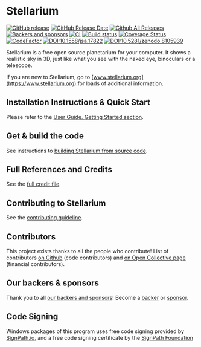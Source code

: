 # Stellarium
[![GitHub release](https://img.shields.io/github/release/Stellarium/stellarium.svg)](https://github.com/Stellarium/stellarium/releases/latest)
[![GitHub Release Date](https://img.shields.io/github/release-date/Stellarium/stellarium.svg)](https://github.com/Stellarium/stellarium/releases/latest)
[![Github All Releases](https://img.shields.io/github/downloads/Stellarium/stellarium/total.svg)](https://github.com/Stellarium/stellarium/releases)
[![Backers and sponsors](https://img.shields.io/opencollective/all/stellarium.svg?style=flat)](https://opencollective.com/stellarium)
[![CI](https://github.com/Stellarium/stellarium/actions/workflows/ci.yml/badge.svg)](https://github.com/Stellarium/stellarium/actions/workflows/ci.yml)
[![Build status](https://ci.appveyor.com/api/projects/status/sw8j9l8q95ejkalo?svg=true)](https://ci.appveyor.com/project/alex-w/stellarium)
[![Coverage Status](https://coveralls.io/repos/github/Stellarium/stellarium/badge.svg)](https://coveralls.io/github/Stellarium/stellarium)
[![CodeFactor](https://www.codefactor.io/repository/github/stellarium/stellarium/badge)](https://www.codefactor.io/repository/github/stellarium/stellarium)
[![DOI:10.1558/jsa.17822](http://img.shields.io/badge/DOI-10.1558/jsa.17822-blue.svg)](https://doi.org/10.1558/jsa.17822)
[![DOI:10.5281/zenodo.8105939](http://img.shields.io/badge/DOI-10.5281/zenodo.8105939-blue.svg)](https://doi.org/10.5281/zenodo.8105939)

Stellarium is a free open source planetarium for your computer. It shows a realistic sky
in 3D, just like what you see with the naked eye, binoculars or a telescope.

If you are new to Stellarium, go to [www.stellarium.org](https://www.stellarium.org) for loads of additional information.

## Installation Instructions & Quick Start

Please refer to the [User Guide, Getting Started section](https://github.com/Stellarium/stellarium/releases/download/v24.2/stellarium_user_guide-24.2-1.pdf).

## Get & build the code

See instructions to [building Stellarium from source code](BUILDING.md).

## Full References and Credits

See the [full credit file](CREDITS.md).

## Contributing to Stellarium

See the [contributing guideline](CONTRIBUTING.md).

## Contributors

This project exists thanks to all the people who contribute! List of contributors [on Github](https://github.com/Stellarium/stellarium/graphs/contributors) (code contributors) and [on Open Collective page](https://opencollective.com/stellarium#contributors) (financial contributors).

## Our backers & sponsors

Thank you to all [our backers and sponsors](BACKERS.md)!  Become a [backer](https://opencollective.com/stellarium#backer) or [sponsor](https://opencollective.com/stellarium#sponsor).

## Code Signing
Windows packages of this program uses free code signing provided by [SignPath.io](https://signpath.io?utm_source=foundation&utm_medium=github&utm_campaign=stellarium), and a free code signing certificate by the [SignPath Foundation](https://signpath.org?utm_source=foundation&utm_medium=github&utm_campaign=stellarium)
